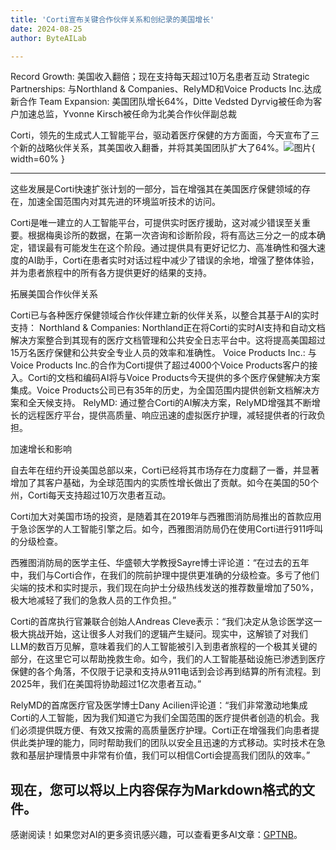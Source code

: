 ```yaml
---
title: 'Corti宣布关键合作伙伴关系和创纪录的美国增长'
date: 2024-08-25
author: ByteAILab

---
```


Record Growth: 美国收入翻倍；现在支持每天超过10万名患者互动
Strategic Partnerships: 与Northland & Companies、RelyMD和Voice Products Inc.达成新合作
Team Expansion: 美国团队增长64%，Ditte Vedsted Dyrvig被任命为客户加速总监，Yvonne Kirsch被任命为北美合作伙伴副总裁

Corti，领先的生成式人工智能平台，驱动着医疗保健的方方面面，今天宣布了三个新的战略伙伴关系，其美国收入翻番，并将其美国团队扩大了64%。![图片](https://ai-techpark.com/wp-content/uploads/2024/08/Corti-Ann-960x540.jpg){ width=60% }

---
这些发展是Corti快速扩张计划的一部分，旨在增强其在美国医疗保健领域的存在，加速全国范围内对其先进的环境监听技术的访问。

Corti是唯一建立的人工智能平台，可提供实时医疗援助，这对减少错误至关重要。根据梅奥诊所的数据，在第一次咨询和诊断阶段，将有高达三分之一的成本确定，错误最有可能发生在这个阶段。通过提供具有更好记忆力、高准确性和强大速度的AI助手，Corti在患者实时对话过程中减少了错误的余地，增强了整体体验，并为患者旅程中的所有各方提供更好的结果的支持。

拓展美国合作伙伴关系

Corti已与各种医疗保健领域合作伙伴建立新的伙伴关系，以整合其基于AI的实时支持：
Northland & Companies: Northland正在将Corti的实时AI支持和自动文档解决方案整合到其现有的医疗文档管理和公共安全日志平台中。这将提高美国超过15万名医疗保健和公共安全专业人员的效率和准确性。
Voice Products Inc.: 与Voice Products Inc.的合作为Corti提供了超过4000个Voice Products客户的接入。Corti的文档和编码AI将与Voice Products今天提供的多个医疗保健解决方案集成。Voice Products公司已有35年的历史，为全国范围内提供创新文档解决方案和全天候支持。
RelyMD: 通过整合Corti的AI解决方案，RelyMD增强其不断增长的远程医疗平台，提供高质量、响应迅速的虚拟医疗护理，减轻提供者的行政负担。

加速增长和影响

自去年在纽约开设美国总部以来，Corti已经将其市场存在力度翻了一番，并显著增加了其客户基础，为全球范围内的实质性增长做出了贡献。如今在美国的50个州，Corti每天支持超过10万次患者互动。

Corti加大对美国市场的投资，是随着其在2019年与西雅图消防局推出的首款应用于急诊医学的人工智能引擎之后。如今，西雅图消防局仍在使用Corti进行911呼叫的分级检查。

西雅图消防局的医学主任、华盛顿大学教授Sayre博士评论道：“在过去的五年中，我们与Corti合作，在我们的院前护理中提供更准确的分级检查。多亏了他们尖端的技术和实时提示，我们现在向护士分级热线发送的推荐数量增加了50%，极大地减轻了我们的急救人员的工作负担。”

Corti的首席执行官兼联合创始人Andreas Cleve表示：“我们决定从急诊医学这一极大挑战开始，这让很多人对我们的逻辑产生疑问。现实中，这解锁了对我们LLM的数百万见解，意味着我们的人工智能被引入到患者旅程的一个极其关键的部分，在这里它可以帮助挽救生命。如今，我们的人工智能基础设施已渗透到医疗保健的各个角落，不仅限于记录和支持从911电话到会诊再到结算的所有流程。到2025年，我们在美国将协助超过1亿次患者互动。”

RelyMD的首席医疗官及医学博士Dany Acilien评论道：“我们非常激动地集成Corti的人工智能，因为我们知道它为我们全国范围的医疗提供者创造的机会。我们必须提供既方便、有效又按需的高质量医疗护理。Corti正在增强我们向患者提供此类护理的能力，同时帮助我们的团队以安全且迅速的方式移动。实时技术在急救和基层护理情景中非常有价值，我们可以相信Corti会提高我们团队的效率。”

现在，您可以将以上内容保存为Markdown格式的文件。
---
感谢阅读！如果您对AI的更多资讯感兴趣，可以查看更多AI文章：[GPTNB](https://gptnb.com)。